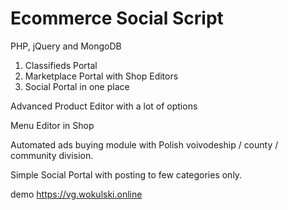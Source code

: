 # Ecommerce Social Script
PHP, jQuery and MongoDB

1. Classifieds Portal
2. Marketplace Portal with Shop Editors
3. Social Portal 
in one place

Advanced Product Editor with a lot of options

Menu Editor in Shop

Automated ads buying module with Polish voivodeship / county / community division.

Simple Social Portal with posting to few categories only.

demo https://vg.wokulski.online

